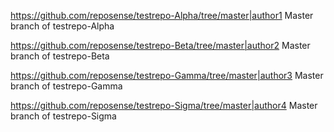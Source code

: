 https://github.com/reposense/testrepo-Alpha/tree/master|author1
Master branch of testrepo-Alpha
<!--chart-->
https://github.com/reposense/testrepo-Beta/tree/master|author2
Master branch of testrepo-Beta
<!--chart-->
https://github.com/reposense/testrepo-Gamma/tree/master|author3
Master branch of testrepo-Gamma
<!--chart-->

https://github.com/reposense/testrepo-Sigma/tree/master|author4
Master branch of testrepo-Sigma
<!--chart-->
